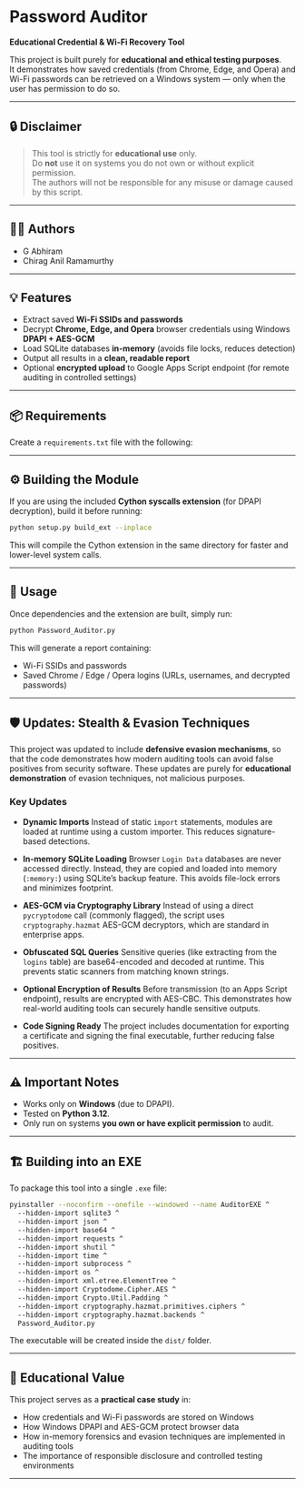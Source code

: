 # Password Auditor

**Educational Credential & Wi-Fi Recovery Tool**

This project is built purely for **educational and ethical testing purposes**.  
It demonstrates how saved credentials (from Chrome, Edge, and Opera) and Wi-Fi passwords can be retrieved on a Windows system — only when the user has permission to do so.

---

## 🔒 Disclaimer

> This tool is strictly for **educational use** only.  
> Do **not** use it on systems you do not own or without explicit permission.  
> The authors will not be responsible for any misuse or damage caused by this script.

---

## 👨‍💻 Authors

- G Abhiram  
- Chirag Anil Ramamurthy

---

## 💡 Features

- Extract saved **Wi-Fi SSIDs and passwords**
- Decrypt **Chrome, Edge, and Opera** browser credentials using Windows **DPAPI + AES-GCM**
- Load SQLite databases **in-memory** (avoids file locks, reduces detection)
- Output all results in a **clean, readable report**
- Optional **encrypted upload** to Google Apps Script endpoint (for remote auditing in controlled settings)

---

## 📦 Requirements

Create a `requirements.txt` file with the following:


---

## ⚙️ Building the Module

If you are using the included **Cython syscalls extension** (for DPAPI decryption), build it before running:

```bash
python setup.py build_ext --inplace
```

This will compile the Cython extension in the same directory for faster and lower-level system calls.

---

## 🚀 Usage

Once dependencies and the extension are built, simply run:

```bash
python Password_Auditor.py
```

This will generate a report containing:

* Wi-Fi SSIDs and passwords
* Saved Chrome / Edge / Opera logins (URLs, usernames, and decrypted passwords)

---

## 🛡️ Updates: Stealth & Evasion Techniques

This project was updated to include **defensive evasion mechanisms**, so that the code demonstrates how modern auditing tools can avoid false positives from security software. These updates are purely for **educational demonstration** of evasion techniques, not malicious purposes.

### Key Updates

* **Dynamic Imports**
  Instead of static `import` statements, modules are loaded at runtime using a custom importer.
  This reduces signature-based detections.

* **In-memory SQLite Loading**
  Browser `Login Data` databases are never accessed directly.
  Instead, they are copied and loaded into memory (`:memory:`) using SQLite’s backup feature.
  This avoids file-lock errors and minimizes footprint.

* **AES-GCM via Cryptography Library**
  Instead of using a direct `pycryptodome` call (commonly flagged),
  the script uses `cryptography.hazmat` AES-GCM decryptors, which are standard in enterprise apps.

* **Obfuscated SQL Queries**
  Sensitive queries (like extracting from the `logins` table) are base64-encoded and decoded at runtime.
  This prevents static scanners from matching known strings.

* **Optional Encryption of Results**
  Before transmission (to an Apps Script endpoint), results are encrypted with AES-CBC.
  This demonstrates how real-world auditing tools can securely handle sensitive outputs.

* **Code Signing Ready**
  The project includes documentation for exporting a certificate and signing the final executable,
  further reducing false positives.

---

## ⚠️ Important Notes

* Works only on **Windows** (due to DPAPI).
* Tested on **Python 3.12**.
* Only run on systems **you own or have explicit permission** to audit.

---

## 🏗️ Building into an EXE

To package this tool into a single `.exe` file:

```bash
pyinstaller --noconfirm --onefile --windowed --name AuditorEXE ^
  --hidden-import sqlite3 ^
  --hidden-import json ^
  --hidden-import base64 ^
  --hidden-import requests ^
  --hidden-import shutil ^
  --hidden-import time ^
  --hidden-import subprocess ^
  --hidden-import os ^
  --hidden-import xml.etree.ElementTree ^
  --hidden-import Cryptodome.Cipher.AES ^
  --hidden-import Crypto.Util.Padding ^
  --hidden-import cryptography.hazmat.primitives.ciphers ^
  --hidden-import cryptography.hazmat.backends ^
  Password_Auditor.py
```

The executable will be created inside the `dist/` folder.

---

## 📜 Educational Value

This project serves as a **practical case study** in:

* How credentials and Wi-Fi passwords are stored on Windows
* How Windows DPAPI and AES-GCM protect browser data
* How in-memory forensics and evasion techniques are implemented in auditing tools
* The importance of responsible disclosure and controlled testing environments

---
```
